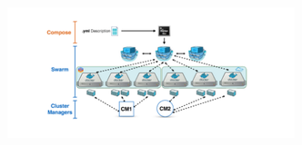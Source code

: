 <h1 class="title" style="display:none">Desarrollo</h1>

<img src="media\images\swarm.png" alt="Jenkins" style="margin: 15px 0px;
                                                                            background: none;
                                                                            border: 0;
                                                                            box-shadow: none;">